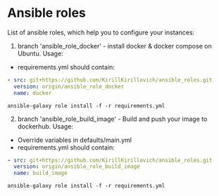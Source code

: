 # Ansible roles

List of ansible roles, which help you to configure your instances:

1) branch 'ansible_role_docker' - install docker & docker compose on Ubuntu.
Usage:
- requirements.yml should contain:
```yml
- src: git+https://github.com/KirillKirillovich/ansible_roles.git
  version: origin/ansible_role_docker
  name: docker
```
```
ansible-galaxy role install -f -r requirements.yml
```

2) branch 'ansible_role_build_image' - Build and push your image to dockerhub.
Usage:
- Override variables in defaults/main.yml
- requirements.yml should contain:
```yml
- src: git+https://github.com/KirillKirillovich/ansible_roles.git
  version: origin/ansible_role_build_image
  name: build_image
```
```
ansible-galaxy role install -f -r requirements.yml
```